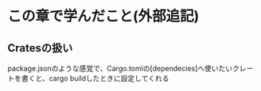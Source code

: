 # この章で学んだこと(外部追記)

## Cratesの扱い

package.jsonのような感覚で、Cargo.tomlの[dependecies]へ使いたいクレートを書くと、cargo buildしたときに設定してくれる

